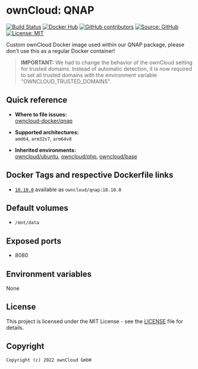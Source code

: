 # ownCloud: QNAP

[![Build Status](https://img.shields.io/drone/build/owncloud-docker/qnap?logo=drone&server=https%3A%2F%2Fdrone.owncloud.com)](https://drone.owncloud.com/owncloud-docker/qnap)
[![Docker Hub](https://img.shields.io/docker/v/owncloud/qnap?logo=docker&label=dockerhub&sort=semver&logoColor=white)](https://hub.docker.com/r/owncloud/qnap)
[![GitHub contributors](https://img.shields.io/github/contributors/owncloud-docker/qnap)](https://github.com/owncloud-docker/qnap/graphs/contributors)
[![Source: GitHub](https://img.shields.io/badge/source-github-blue.svg?logo=github&logoColor=white)](https://github.com/owncloud-docker/qnap)
[![License: MIT](https://img.shields.io/github/license/owncloud-docker/qnap)](https://github.com/owncloud-docker/qnap/blob/master/LICENSE)

Custom ownCloud Docker image used within our QNAP package, please don't use this as a regular Docker container!

> **IMPORTANT:** We had to change the behavior of the ownCloud setting for trusted domains. Instead of automatic detection, it is now required to set all trusted domains with the environment variable "OWNCLOUD_TRUSTED_DOMAINS".

## Quick reference

- **Where to file issues:**\
  [owncloud-docker/qnap](https://github.com/owncloud-docker/qnap/issues)

- **Supported architectures:**\
  `amd64`, `arm32v7`, `arm64v8`

- **Inherited environments:**\
  [owncloud/ubuntu](https://github.com/owncloud-docker/ubuntu#environment-variables),
  [owncloud/php](https://github.com/owncloud-docker/php#environment-variables),
  [owncloud/base](https://github.com/owncloud-docker/base#environment-variables)

## Docker Tags and respective Dockerfile links

- [`10.10.0`](https://github.com/owncloud-docker/qnap/blob/master/v20.04/Dockerfile.amd64) available as `owncloud/qnap:10.10.0`

## Default volumes

- `/mnt/data`

## Exposed ports

- 8080

## Environment variables

None

## License

This project is licensed under the MIT License - see the [LICENSE](https://github.com/owncloud-docker/qnap/blob/master/LICENSE) file for details.

## Copyright

```Text
Copyright (c) 2022 ownCloud GmbH
```
